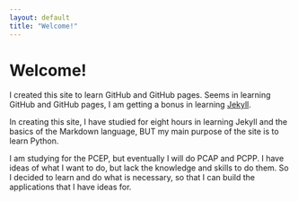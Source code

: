 ```yaml
---
layout: default
title: "Welcome!"
---
```


<h1>Welcome!</h1>

I created this site to learn GitHub and GitHub pages.  Seems in learning GitHub and GitHub pages, I am getting a bonus in learning  [Jekyll]({{site.baseurl}}/blog/2023/10/21/welcome.html).

In creating this site, I have studied for eight hours in learning Jekyll and the basics of the Markdown language, BUT my main purpose of the site is to learn Python.

I am studying for the PCEP, but eventually I will do PCAP and PCPP.  I have ideas of what I want to do, but lack the knowledge and skills to do them. So I decided to learn and do what is necessary, so that I can build the applications that I have ideas for.





